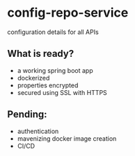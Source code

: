 # config-repo-service
configuration details for all APIs

## What is ready?

  - a working spring boot app
  - dockerized
  - properties encrypted
  - secured using SSL with HTTPS

## Pending:

- authentication 
- mavenizing docker image creation
- CI/CD

